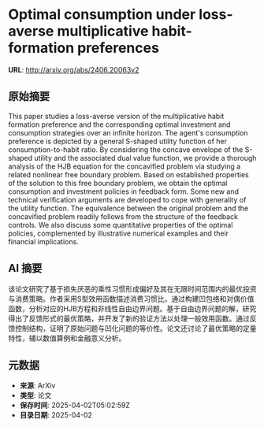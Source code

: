 # Optimal consumption under loss-averse multiplicative habit-formation preferences

**URL**: http://arxiv.org/abs/2406.20063v2

## 原始摘要

This paper studies a loss-averse version of the multiplicative habit
formation preference and the corresponding optimal investment and consumption
strategies over an infinite horizon. The agent's consumption preference is
depicted by a general S-shaped utility function of her consumption-to-habit
ratio. By considering the concave envelope of the S-shaped utility and the
associated dual value function, we provide a thorough analysis of the HJB
equation for the concavified problem via studying a related nonlinear free
boundary problem. Based on established properties of the solution to this free
boundary problem, we obtain the optimal consumption and investment policies in
feedback form. Some new and technical verification arguments are developed to
cope with generality of the utility function. The equivalence between the
original problem and the concavified problem readily follows from the structure
of the feedback controls. We also discuss some quantitative properties of the
optimal policies, complemented by illustrative numerical examples and their
financial implications.


## AI 摘要

该论文研究了基于损失厌恶的乘性习惯形成偏好及其在无限时间范围内的最优投资与消费策略。作者采用S型效用函数描述消费习惯比，通过构建凹包络和对偶价值函数，分析对应的HJB方程和非线性自由边界问题。基于自由边界问题的解，研究得出了反馈形式的最优策略，并开发了新的验证方法以处理一般效用函数。通过反馈控制结构，证明了原始问题与凹化问题的等价性。论文还讨论了最优策略的定量特性，辅以数值算例和金融意义分析。

## 元数据

- **来源**: ArXiv
- **类型**: 论文
- **保存时间**: 2025-04-02T05:02:59Z
- **目录日期**: 2025-04-02
